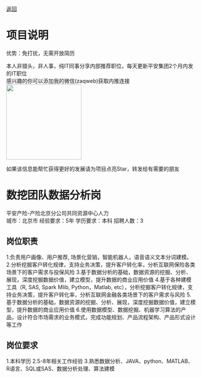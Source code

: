 [返回](../)

# 项目说明

优势：免打扰，无需开放简历

本人非猎头，非人事，纯IT同事分享内部推荐职位，每天更新平安集团2个月内发的IT职位  
感兴趣的你可以添加我的微信(zaqweb)获取内推连接  
<img src="https://github.com/zaqweb/PA-IT-JOBS/blob/master/WechatICode.jpeg"  height="200" width="200">

如果该信息能帮忙获得更好的发展请为项目点亮Star，转发给有需要的朋友

# 数挖团队数据分析岗
平安产险-产险北京分公司共同资源中心人力  
城市：北京市 经验要求：5年 学历要求：本科  招聘人数：3

## 岗位职责
1.负责用户画像、用户推荐, 场景化营销，智能机器人，语音语义文本分词建模。
2.分析挖掘客户转化规律，支持业务决策，提升客户转化率，分析互联网保险各类场景下的客户需求与投保风险
3.基于数据分析的基础，数据资源的挖掘、分析、展现，深度挖掘数据价值，建立模型，提升数据的商业应用价值
4.基于各种建模工具（R, SAS, Spark Mlib, Python，Matlab, etc），分析挖掘客户转化规律，支持业务决策，提升客户转化率，分析互联网金融各类场景下的客户需求与风险
5.基于数据分析的基础，数据资源的挖掘、分析、展现，深度挖掘数据价值，建立模型，提升数据的商业应用价值
6.使用数据模型、数据挖掘、机器学习算法的产品，设计符合市场需求的业务模式，完成功能规划、产品流程架构、产品形式设计等工作

## 岗位要求
1.本科学历
2.5-8年相关工作经验
3.熟悉数据分析、JAVA、python、MATLAB、R语言、SQL或SAS、数据分析处理、算法建模




